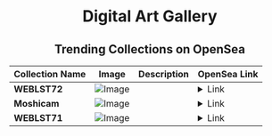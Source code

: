 <div align="center">

# Digital Art Gallery

## Trending Collections on OpenSea

| Collection Name                       | Image                                                                                     | Description                       | OpenSea Link                                                                                          |
|---------------------------------------|-------------------------------------------------------------------------------------------|-----------------------------------|--------------------------------------------------------------------------------------------------------|
| **WEBLST72** | ![Image](https://i.seadn.io/s/raw/files/4305776700f84a18ef8ca8b758ebbcb6.png?w=500&auto=format?w=200&auto=format) |  | <details><summary>Link</summary>[WEBLST72](https://opensea.io/collection/weblst72)</details> |
| **Moshicam** | ![Image](https://i.seadn.io/s/raw/files/74f43b7781575057fde9aab04be2ed2f.png?w=500&auto=format?w=200&auto=format) |  | <details><summary>Link</summary>[Moshicam](https://opensea.io/collection/moshicam-4995)</details> |
| **WEBLST71** | ![Image](https://i.seadn.io/s/raw/files/4305776700f84a18ef8ca8b758ebbcb6.png?w=500&auto=format?w=200&auto=format) |  | <details><summary>Link</summary>[WEBLST71](https://opensea.io/collection/weblst71)</details> |

</div>